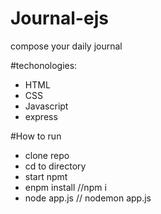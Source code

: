 # Journal-ejs
compose your daily journal

#techonologies:
<ul>
  <li>HTML</li>
  <li>CSS</li>
  <li>Javascript</li>
  <li>express</li>
</ul>

#How to run
<ul>
  <li>clone repo</li>
  <li>cd to directory</li>
  <li>start npmt</li>
  <li>enpm install //npm i</li>
  <li>node app.js // nodemon app.js </li>
</ul>





